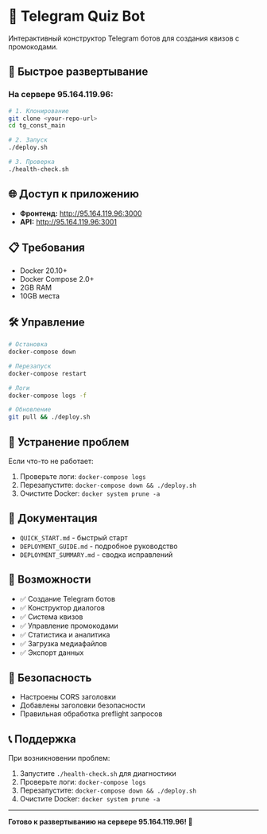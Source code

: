 # 🤖 Telegram Quiz Bot

Интерактивный конструктор Telegram ботов для создания квизов с промокодами.

## 🚀 Быстрое развертывание

### На сервере 95.164.119.96:

```bash
# 1. Клонирование
git clone <your-repo-url>
cd tg_const_main

# 2. Запуск
./deploy.sh

# 3. Проверка
./health-check.sh
```

## 🌐 Доступ к приложению

- **Фронтенд:** http://95.164.119.96:3000
- **API:** http://95.164.119.96:3001

## 📋 Требования

- Docker 20.10+
- Docker Compose 2.0+
- 2GB RAM
- 10GB места

## 🛠️ Управление

```bash
# Остановка
docker-compose down

# Перезапуск
docker-compose restart

# Логи
docker-compose logs -f

# Обновление
git pull && ./deploy.sh
```

## 🔧 Устранение проблем

Если что-то не работает:

1. Проверьте логи: `docker-compose logs`
2. Перезапустите: `docker-compose down && ./deploy.sh`
3. Очистите Docker: `docker system prune -a`

## 📖 Документация

- `QUICK_START.md` - быстрый старт
- `DEPLOYMENT_GUIDE.md` - подробное руководство
- `DEPLOYMENT_SUMMARY.md` - сводка исправлений

## 🎯 Возможности

- ✅ Создание Telegram ботов
- ✅ Конструктор диалогов
- ✅ Система квизов
- ✅ Управление промокодами
- ✅ Статистика и аналитика
- ✅ Загрузка медиафайлов
- ✅ Экспорт данных

## 🔐 Безопасность

- Настроены CORS заголовки
- Добавлены заголовки безопасности
- Правильная обработка preflight запросов

## 📞 Поддержка

При возникновении проблем:

1. Запустите `./health-check.sh` для диагностики
2. Проверьте логи: `docker-compose logs`
3. Перезапустите: `docker-compose down && ./deploy.sh`
4. Очистите Docker: `docker system prune -a`

---

**Готово к развертыванию на сервере 95.164.119.96! 🚀**
